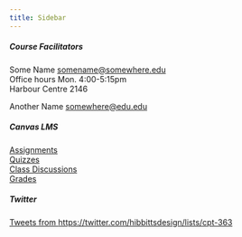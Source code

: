 ```yaml
---
title: Sidebar
---
```


##### Course Facilitators
Some Name
<somename@somewhere.edu>  
Office hours Mon. 4:00-5:15pm  
Harbour Centre 2146  

Another Name
<somewhere@edu.edu>  

##### Canvas LMS
[Assignments](https://canvas.sfu.ca/courses/25492/assignments)  
[Quizzes](https://canvas.sfu.ca/courses/25492/quizzes)  
[Class Discussions](https://canvas.sfu.ca/courses/25492/discussion_topics)  
[Grades](https://canvas.sfu.ca/grades)  

##### Twitter
<a class="twitter-timeline" href="https://twitter.com/hibbittsdesign/lists/cpt-363" data-widget-id="684866063188676608" data-chrome="noscrollbar">Tweets from https://twitter.com/hibbittsdesign/lists/cpt-363</a>
<script>!function(d,s,id){var js,fjs=d.getElementsByTagName(s)[0],p=/^http:/.test(d.location)?'http':'https';if(!d.getElementById(id)){js=d.createElement(s);js.id=id;js.src=p+"://platform.twitter.com/widgets.js";fjs.parentNode.insertBefore(js,fjs);}}(document,"script","twitter-wjs");</script>
